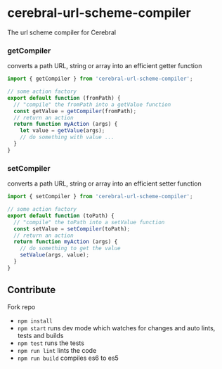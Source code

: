 # cerebral-url-scheme-compiler
The url scheme compiler for Cerebral

### getCompiler
converts a path URL, string or array into an efficient getter function

```js
import { getCompiler } from 'cerebral-url-scheme-compiler';

// some action factory
export default function (fromPath) {
  // "compile" the fromPath into a getValue function
  const getValue = getCompiler(fromPath);
  // return an action
  return function myAction (args) {
    let value = getValue(args);
    // do something with value ...
  }
}
```

### setCompiler

converts a path URL, string or array into an efficient setter function

```js
import { setCompiler } from 'cerebral-url-scheme-compiler';

// some action factory
export default function (toPath) {
  // "compile" the toPath into a setValue function
  const setValue = setCompiler(toPath);
  // return an action
  return function myAction (args) {
    // do something to get the value
    setValue(args, value);
  }
}
```

## Contribute

Fork repo

* `npm install`
* `npm start` runs dev mode which watches for changes and auto lints, tests and builds
* `npm test` runs the tests
* `npm run lint` lints the code
* `npm run build` compiles es6 to es5
